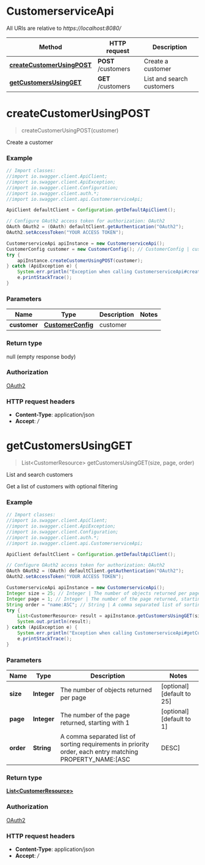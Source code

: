 # CustomerserviceApi

All URIs are relative to *https://localhost:8080/*

Method | HTTP request | Description
------------- | ------------- | -------------
[**createCustomerUsingPOST**](CustomerserviceApi.md#createCustomerUsingPOST) | **POST** /customers | Create a customer
[**getCustomersUsingGET**](CustomerserviceApi.md#getCustomersUsingGET) | **GET** /customers | List and search customers


<a name="createCustomerUsingPOST"></a>
# **createCustomerUsingPOST**
> createCustomerUsingPOST(customer)

Create a customer

### Example
```java
// Import classes:
//import io.swagger.client.ApiClient;
//import io.swagger.client.ApiException;
//import io.swagger.client.Configuration;
//import io.swagger.client.auth.*;
//import io.swagger.client.api.CustomerserviceApi;

ApiClient defaultClient = Configuration.getDefaultApiClient();

// Configure OAuth2 access token for authorization: OAuth2
OAuth OAuth2 = (OAuth) defaultClient.getAuthentication("OAuth2");
OAuth2.setAccessToken("YOUR ACCESS TOKEN");

CustomerserviceApi apiInstance = new CustomerserviceApi();
CustomerConfig customer = new CustomerConfig(); // CustomerConfig | customer
try {
    apiInstance.createCustomerUsingPOST(customer);
} catch (ApiException e) {
    System.err.println("Exception when calling CustomerserviceApi#createCustomerUsingPOST");
    e.printStackTrace();
}
```

### Parameters

Name | Type | Description  | Notes
------------- | ------------- | ------------- | -------------
 **customer** | [**CustomerConfig**](CustomerConfig.md)| customer |

### Return type

null (empty response body)

### Authorization

[OAuth2](../README.md#OAuth2)

### HTTP request headers

 - **Content-Type**: application/json
 - **Accept**: */*

<a name="getCustomersUsingGET"></a>
# **getCustomersUsingGET**
> List&lt;CustomerResource&gt; getCustomersUsingGET(size, page, order)

List and search customers

Get a list of customers with optional filtering

### Example
```java
// Import classes:
//import io.swagger.client.ApiClient;
//import io.swagger.client.ApiException;
//import io.swagger.client.Configuration;
//import io.swagger.client.auth.*;
//import io.swagger.client.api.CustomerserviceApi;

ApiClient defaultClient = Configuration.getDefaultApiClient();

// Configure OAuth2 access token for authorization: OAuth2
OAuth OAuth2 = (OAuth) defaultClient.getAuthentication("OAuth2");
OAuth2.setAccessToken("YOUR ACCESS TOKEN");

CustomerserviceApi apiInstance = new CustomerserviceApi();
Integer size = 25; // Integer | The number of objects returned per page
Integer page = 1; // Integer | The number of the page returned, starting with 1
String order = "name:ASC"; // String | A comma separated list of sorting requirements in priority order, each entry matching PROPERTY_NAME:[ASC|DESC]
try {
    List<CustomerResource> result = apiInstance.getCustomersUsingGET(size, page, order);
    System.out.println(result);
} catch (ApiException e) {
    System.err.println("Exception when calling CustomerserviceApi#getCustomersUsingGET");
    e.printStackTrace();
}
```

### Parameters

Name | Type | Description  | Notes
------------- | ------------- | ------------- | -------------
 **size** | **Integer**| The number of objects returned per page | [optional] [default to 25]
 **page** | **Integer**| The number of the page returned, starting with 1 | [optional] [default to 1]
 **order** | **String**| A comma separated list of sorting requirements in priority order, each entry matching PROPERTY_NAME:[ASC|DESC] | [optional] [default to name:ASC]

### Return type

[**List&lt;CustomerResource&gt;**](CustomerResource.md)

### Authorization

[OAuth2](../README.md#OAuth2)

### HTTP request headers

 - **Content-Type**: application/json
 - **Accept**: */*

